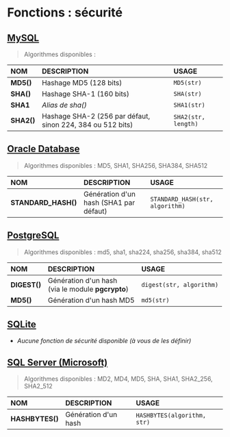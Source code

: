 # Fonctions : sécurité

## [MySQL](https://dev.mysql.com/doc/)

> Algorithmes disponibles : 

|NOM|DESCRIPTION|USAGE|
|:--|:--|:--|
|**MD5()**|Hashage MD5 (128 bits)|`MD5(str)`|
|**SHA()**|Hashage SHA-1 (160 bits)|`SHA(str)`|
|**SHA1**|_Alias de sha()_|`SHA1(str)`|
|**SHA2()**|Hashage SHA-2 (256 par défaut, sinon 224, 384 ou 512 bits)|`SHA2(str, length)`|

## [Oracle Database](https://docs.oracle.com/cd/B19306_01/index.htm)

> Algorithmes disponibles : MD5, SHA1, SHA256, SHA384, SHA512 

|NOM|DESCRIPTION|USAGE|
|:--|:--|:--|
|**STANDARD_HASH()**|Génération d'un hash (SHA1 par défaut)|`STANDARD_HASH(str, algorithm)`|

## [PostgreSQL](https://docs.postgresql.fr/)

> Algorithmes disponibles : md5, sha1, sha224, sha256, sha384, sha512

|NOM|DESCRIPTION|USAGE|
|:--|:--|:--|
|**DIGEST()**|Génération d'un hash<br>(via le module **pgcrypto**)|`digest(str, algorithm)`|
|**MD5()**|Génération d'un hash MD5|`md5(str)`|

## [SQLite](https://sqlite.org/docs.html)

+ _Aucune fonction de sécurité disponible (à vous de les définir)_

## [SQL Server (Microsoft)](https://docs.microsoft.com/fr-fr/sql)

> Algorithmes disponibles : MD2, MD4, MD5, SHA, SHA1, SHA2_256, SHA2_512  

|NOM|DESCRIPTION|USAGE|
|:--|:--|:--|
|**HASHBYTES()**|Génération d'un hash|`HASHBYTES(algorithm, str)`|
